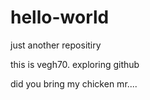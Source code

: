 # hello-world
just another repositiry

this is vegh70. exploring github

did you bring my chicken mr....
